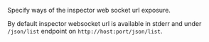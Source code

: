 
Specify ways of the inspector web socket url exposure.

By default inspector websocket url is available in stderr and under `/json/list`
endpoint on `http://host:port/json/list`.

